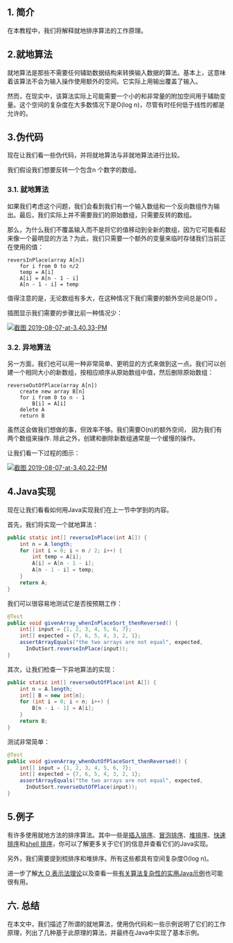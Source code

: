## 1. 简介

在本教程中，我们将解释就地排序算法的工作原理。

## 2.就地算法

就地算法是那些不需要任何辅助数据结构来转换输入数据的算法。基本上，这意味着该算法不会为输入操作使用额外的空间。它实际上用输出覆盖了输入。

然而，在现实中，该算法实际上可能需要一个小的和非常量的附加空间用于辅助变量。这个空间的复杂度在大多数情况下是O(log n)，尽管有时任何低于线性的都是允许的。

## 3.伪代码

现在让我们看一些伪代码，并将就地算法与非就地算法进行比较。

我们假设我们想要反转一个包含n 个数字的数组。

### 3.1. 就地算法

如果我们考虑这个问题，我们会看到我们有一个输入数组和一个反向数组作为输出。最后，我们实际上并不需要我们的原始数组，只需要反转的数组。

那么，为什么我们不覆盖输入而不是将它的值移动到全新的数组，因为它可能看起来像一个最明显的方法？为此，我们只需要一个额外的变量来临时存储我们当前正在使用的值：

```plaintext
reversInPlace(array A[n])
    for i from 0 to n/2
    temp = A[i]
    A[i] = A[n - 1 - i]
    A[n - 1 - i] = temp
```

值得注意的是，无论数组有多大，在这种情况下我们需要的额外空间总是O(1) 。

插图显示我们需要的步骤比前一种情况少：

[![截图 2019-08-07-at-3.40.33-PM](https://www.baeldung.com/wp-content/uploads/2019/08/Screen-Shot-2019-08-07-at-3.40.33-PM.png)](https://www.baeldung.com/wp-content/uploads/2019/08/Screen-Shot-2019-08-07-at-3.40.33-PM.png)

### 3.2. 异地算法

另一方面，我们也可以用一种非常简单、更明显的方式来做到这一点。我们可以创建一个相同大小的新数组，按相应顺序从原始数组中值，然后删除原始数组：

```plaintext
reverseOutOfPlace(array A[n])
    create new array B[n]
    for i from 0 to n - 1
        B[i] = A[i]
    delete A
    return B
```

虽然这会做我们想做的事，但效率不够。我们需要O(n)的额外空间， 因为我们有两个数组来操作. 除此之外，创建和删除新数组通常是一个缓慢的操作。

让我们看一下过程的图示：

[![截图 2019-08-07-at-3.40.22-PM](https://www.baeldung.com/wp-content/uploads/2019/08/Screen-Shot-2019-08-07-at-3.40.22-PM.png)](https://www.baeldung.com/wp-content/uploads/2019/08/Screen-Shot-2019-08-07-at-3.40.22-PM.png)

## 4.Java实现

现在让我们看看如何用Java实现我们在上一节中学到的内容。

首先，我们将实现一个就地算法：

```java
public static int[] reverseInPlace(int A[]) {
    int n = A.length;
    for (int i = 0; i < n / 2; i++) {
        int temp = A[i];
        A[i] = A[n - 1 - i];
        A[n - 1 - i] = temp;
    }
    return A;
}
```

我们可以很容易地测试它是否按预期工作：

```java
@Test
public void givenArray_whenInPlaceSort_thenReversed() {
    int[] input = {1, 2, 3, 4, 5, 6, 7};
    int[] expected = {7, 6, 5, 4, 3, 2, 1};
    assertArrayEquals("the two arrays are not equal", expected,
      InOutSort.reverseInPlace(input));
}
```

其次，让我们检查一下异地算法的实现：

```java
public static int[] reverseOutOfPlace(int A[]) {
    int n = A.length;
    int[] B = new int[n];
    for (int i = 0; i < n; i++) {
        B[n - i - 1] = A[i];
    }
    return B;
}
```

测试非常简单：

```java
@Test
public void givenArray_whenOutOfPlaceSort_thenReversed() {
    int[] input = {1, 2, 3, 4, 5, 6, 7};
    int[] expected = {7, 6, 5, 4, 3, 2, 1};
    assertArrayEquals("the two arrays are not equal", expected,
      InOutSort.reverseOutOfPlace(input));
}
```

## 5.例子

有许多使用就地方法的排序算法。其中一些是[插入排序](https://www.baeldung.com/java-insertion-sort)、[冒泡排序](https://www.baeldung.com/java-bubble-sort)、[堆排序](https://www.baeldung.com/java-heap-sort)、[快速排序](https://www.baeldung.com/java-quicksort)和[shell 排序](https://www.baeldung.com/java-shell-sort)，你可以了解更多关于它们的信息并查看它们的Java实现。

另外，我们需要提到梳排序和堆排序。所有这些都具有空间复杂度O(log n)。

进一步了解[大 O 表示法理论](https://www.baeldung.com/big-o-notation)以及查看一些[有关算法复杂性的实用Java示例](https://www.baeldung.com/java-algorithm-complexity)也可能很有用。

## 六. 总结

在本文中，我们描述了所谓的就地算法，使用伪代码和一些示例说明了它们的工作原理，列出了几种基于此原理的算法，并最终在Java中实现了基本示例。
